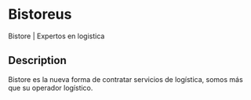 # Bistoreus

Bistore | Expertos en logistica

## Description

Bistore es la nueva forma de contratar servicios de logística, somos más que su operador logístico.
